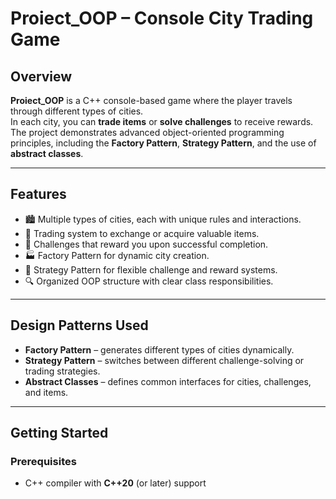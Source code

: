 # Proiect_OOP – Console City Trading Game

## Overview
**Proiect_OOP** is a C++ console-based game where the player travels through different types of cities.  
In each city, you can **trade items** or **solve challenges** to receive rewards.  
The project demonstrates advanced object-oriented programming principles, including the **Factory Pattern**, **Strategy Pattern**, and the use of **abstract classes**.

---

## Features
- 🏙️ Multiple types of cities, each with unique rules and interactions.
- 💱 Trading system to exchange or acquire valuable items.
- 🧩 Challenges that reward you upon successful completion.
- 🏭 Factory Pattern for dynamic city creation.
- 🎯 Strategy Pattern for flexible challenge and reward systems.
- 🔍 Organized OOP structure with clear class responsibilities.

---

## Design Patterns Used
- **Factory Pattern** – generates different types of cities dynamically.
- **Strategy Pattern** – switches between different challenge-solving or trading strategies.
- **Abstract Classes** – defines common interfaces for cities, challenges, and items.

---

## Getting Started

### Prerequisites
- C++ compiler with **C++20** (or later) support  
  
